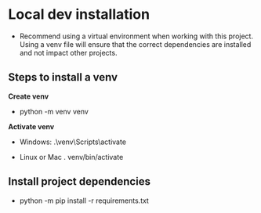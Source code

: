 # Local dev installation

- Recommend using a virtual environment when working with this project. Using a venv file will ensure that the correct dependencies are installed and not impact other projects.

## Steps to install a venv 

**Create venv**
- python -m venv venv

**Activate venv**

- Windows:
.\venv\Scripts\activate

- Linux or Mac
. venv/bin/activate


## Install project dependencies

- python -m pip install -r requirements.txt



